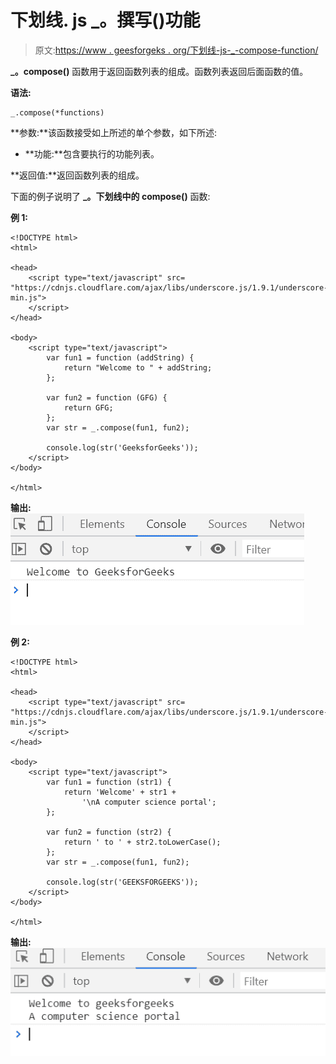 # 下划线. js _。撰写()功能

> 原文:[https://www . geesforgeks . org/下划线-js-_-compose-function/](https://www.geeksforgeeks.org/underscore-js-_-compose-function/)

**_。compose()** 函数用于返回函数列表的组成。函数列表返回后面函数的值。

**语法:**

```
_.compose(*functions)
```

**参数:**该函数接受如上所述的单个参数，如下所述:

*   **功能:**包含要执行的功能列表。

**返回值:**返回函数列表的组成。

下面的例子说明了 **_。下划线中的 compose()** 函数:

**例 1:**

```
<!DOCTYPE html>
<html>

<head>
    <script type="text/javascript" src=
"https://cdnjs.cloudflare.com/ajax/libs/underscore.js/1.9.1/underscore-min.js">
    </script>
</head>

<body>
    <script type="text/javascript">
        var fun1 = function (addString) {
            return "Welcome to " + addString;
        };

        var fun2 = function (GFG) {
            return GFG;
        };
        var str = _.compose(fun1, fun2);

        console.log(str('GeeksforGeeks'));
    </script>
</body>

</html>
```

**输出:**
![](img/e581df652d8447ba79102010a9820108.png)

**例 2:**

```
<!DOCTYPE html>
<html>

<head>
    <script type="text/javascript" src=
"https://cdnjs.cloudflare.com/ajax/libs/underscore.js/1.9.1/underscore-min.js">
    </script>
</head>

<body>
    <script type="text/javascript">
        var fun1 = function (str1) {
            return 'Welcome' + str1 +
                '\nA computer science portal';
        };

        var fun2 = function (str2) {
            return ' to ' + str2.toLowerCase();
        };
        var str = _.compose(fun1, fun2);

        console.log(str('GEEKSFORGEEKS'));
    </script>
</body>

</html>
```

**输出:**
![](img/39f613717b5d6a3860584a8d97963e86.png)